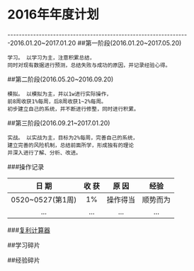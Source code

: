 # 2016年年度计划

----------------------------------------------------------------2016.01.20~2017.01.20
##第一阶段(2016.01.20~2017.05.20)

```
学习。 以学习为主，注意积累总结，
同时对现有数据进行预测，总结失败与成功的原因，并记录经验心得。
```
##第二阶段(2016.05.20~2016.09.20)

```
模拟。 以模拟为主，并以1w进行实际操作，
前8周收获1%每周，后8周收获1~2%每周。
初步建立自己的系统，并不断进行修整，同时进行积累。
```
##第三阶段(2016.09.21~2017.01.20)

```
实战。 以实战为主，目标为2%每周，完善自己的系统，
建立完善的风险机制，总结前面所学，形成独有的理论
并深入进行了解、分析、改进。
```


###操作记录

| 日  期 | 收  获 | 原  因 |经验|
|:---------:|:---------:|:---------:|:---------:|
|0520~0527(第1周) | 1% | 操作得当 | 顺势而为 |
| ... | ... | ... | ... |

<script type="text/javascript">
$(document).ready(function() {
    //为超链接加上target='_blank'属性
	$('a[href^="http"]').each(function() {
		$(this).attr('target', '_blank');
	});
});
</script>

###<a href="http://htmlpreview.github.io/?https://github.com/qq644531343/gp/blob/master/calc.html" target="_blank">复利计算器</a>

##学习碎片


##经验碎片











<script type="text/javascript">
	$(document).ready(function() {
	    //为超链接加上target='_blank'属性
		$('a[href^="http"]').each(function() {
			$(this).attr('target', '_blank');
		});
	});
</script>

